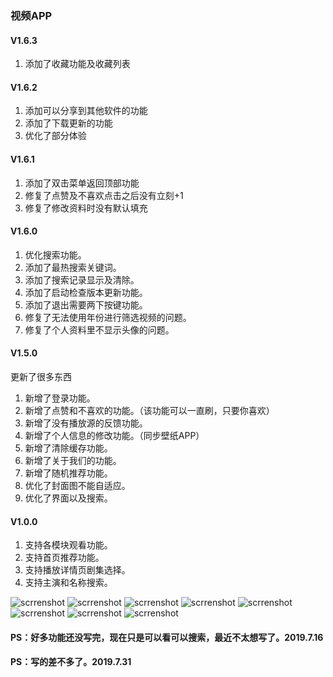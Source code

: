 ### 视频APP

#### V1.6.3
1. 添加了收藏功能及收藏列表

#### V1.6.2
1. 添加可以分享到其他软件的功能
2. 添加了下载更新的功能
3. 优化了部分体验

#### V1.6.1
1. 添加了双击菜单返回顶部功能
2. 修复了点赞及不喜欢点击之后没有立刻+1
3. 修复了修改资料时没有默认填充

#### V1.6.0
1. 优化搜索功能。
2. 添加了最热搜索关键词。
3. 添加了搜索记录显示及清除。
4. 添加了启动检查版本更新功能。
5. 添加了退出需要两下按键功能。
6. 修复了无法使用年份进行筛选视频的问题。
7. 修复了个人资料里不显示头像的问题。

#### V1.5.0
更新了很多东西
1. 新增了登录功能。
2. 新增了点赞和不喜欢的功能。（该功能可以一直刷，只要你喜欢）
3. 新增了没有播放源的反馈功能。
4. 新增了个人信息的修改功能。（同步壁纸APP）
5. 新增了清除缓存功能。
6. 新增了关于我们的功能。
7. 新增了随机推荐功能。
8. 优化了封面图不能自适应。
9. 优化了界面以及搜索。

#### V1.0.0
1. 支持各模块观看功能。
2. 支持首页推荐功能。
3. 支持播放详情页剧集选择。
4. 支持主演和名称搜索。

![scrrenshot](screenshot/Screenshot_1564549679.png)
![scrrenshot](screenshot/Screenshot_1564549522.png)
![scrrenshot](screenshot/Screenshot_1564549573.png)
![scrrenshot](screenshot/Screenshot_1564649657.png)
![scrrenshot](screenshot/Screenshot_1564549608.png)
![scrrenshot](screenshot/Screenshot_1564549630.png)
![scrrenshot](screenshot/Screenshot_1564549637.png)
![scrrenshot](screenshot/Screenshot_1564549657.png)

#### PS：好多功能还没写完，现在只是可以看可以搜索，最近不太想写了。2019.7.16
#### PS：写的差不多了。2019.7.31
